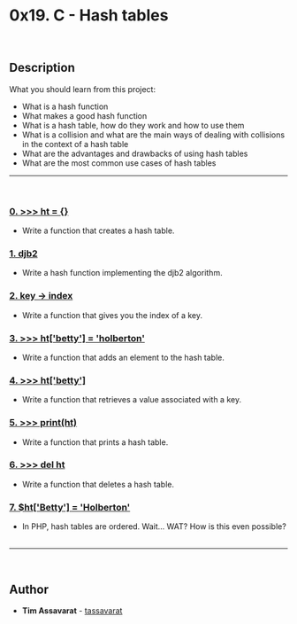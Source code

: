 # 0x19. C - Hash tables
​
## Description
What you should learn from this project:
​
* What is a hash function
* What makes a good hash function
* What is a hash table, how do they work and how to use them
* What is a collision and what are the main ways of dealing with collisions in the context of a hash table
* What are the advantages and drawbacks of using hash tables
* What are the most common use cases of hash tables
​
---
​
### [0. >>> ht = {}](./0-hash_table_create.c)
* Write a function that creates a hash table.
​
​
### [1. djb2](./1-djb2.c)
* Write a hash function implementing the djb2 algorithm.
​
​
### [2. key -> index](./2-key_index.c)
* Write a function that gives you the index of a key.
​
​
### [3. >>> ht['betty'] = 'holberton'](./3-hash_table_set.c)
* Write a function that adds an element to the hash table.
​
​
### [4. >>> ht['betty']](./4-hash_table_get.c)
* Write a function that retrieves a value associated with a key.
​
​
### [5. >>> print(ht)](./5-hash_table_print.c)
* Write a function that prints a hash table.
​
​
### [6. >>> del ht](./6-hash_table_delete.c)
* Write a function that deletes a hash table.
​
​
### [7. $ht['Betty'] = 'Holberton'](./100-sorted_hash_table.c)
* In PHP, hash tables are ordered. Wait… WAT? How is this even possible?
​
---
​
## Author
* **Tim Assavarat** - [tassavarat](https://github.com/tassavarat)
